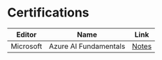 # Certifications

| Editor    | Name                  | Link                                  |
|-----------|-----------------------|---------------------------------------|
| Microsoft | Azure AI Fundamentals |[Notes](microsoft/01-AI900/README.md)|